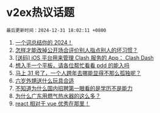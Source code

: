 # v2ex热议话题

`最后更新时间：2024-12-31 18:02:11 +0800`

1. [一个词总结你的 2024！](https://www.v2ex.com/t/1101473)
1. [怎样才能改掉公开场合评价别人指点别人的坏习惯？](https://www.v2ex.com/t/1101430)
1. [[送码] iOS 平台用来管理 Clash 服务的 App： Clash Dash](https://www.v2ex.com/t/1101519)
1. [想入手一个平板，请各位帮忙看看 pdd 的能入吗](https://www.v2ex.com/t/1101431)
1. [马上 31 号了，一个人跨年去哪能显得不那么孤独呢？](https://www.v2ex.com/t/1101351)
1. [六岁外甥送什么玩具合适](https://www.v2ex.com/t/1101496)
1. [不知道为什么国内招聘第一眼看的是学历不是能力](https://www.v2ex.com/t/1101567)
1. [为什么广东用燃气热水器的这么多？](https://www.v2ex.com/t/1101451)
1. [react 相对于 vue 优秀在那里！](https://www.v2ex.com/t/1101553)

